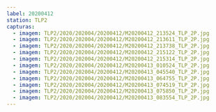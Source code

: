 ```yaml
---
label: 20200412
station: TLP2
capturas:
  - imagem: TLP2/2020/202004/20200412/M20200412_213524_TLP_2P.jpg
  - imagem: TLP2/2020/202004/20200412/M20200412_213611_TLP_2P.jpg
  - imagem: TLP2/2020/202004/20200412/M20200412_213738_TLP_2P.jpg
  - imagem: TLP2/2020/202004/20200412/M20200412_215122_TLP_2P.jpg
  - imagem: TLP2/2020/202004/20200412/M20200412_215314_TLP_2P.jpg
  - imagem: TLP2/2020/202004/20200412/M20200413_010524_TLP_2P.jpg
  - imagem: TLP2/2020/202004/20200412/M20200413_045540_TLP_2P.jpg
  - imagem: TLP2/2020/202004/20200412/M20200413_064755_TLP_2P.jpg
  - imagem: TLP2/2020/202004/20200412/M20200413_074519_TLP_2P.jpg
  - imagem: TLP2/2020/202004/20200412/M20200413_075850_TLP_2P.jpg
  - imagem: TLP2/2020/202004/20200412/M20200413_083554_TLP_2P.jpg
---
```


